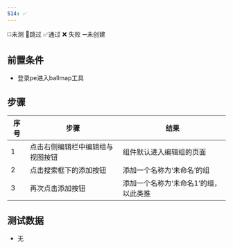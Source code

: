 ```yaml
---
S14: ✅
---
```

◻️未测    🚫跳过     ✅通过    ❌ 失败    ➖未创建

## 前置条件

- 登录pe进入ballmap工具

## 步骤

| 序号  | 步骤               | 结果                   |
| --- | ---------------- | -------------------- |
| 1   | 点击右侧编辑栏中编辑组与视图按钮 | 组件默认进入编辑组的页面         |
| 2   | 点击搜索框下的添加按钮      | 添加一个名称为‘未命名’的组       |
| 3   | 再次点击添加按钮         | 添加一个名称为‘未命名1’的组，以此类推 |

## 测试数据

- 无
